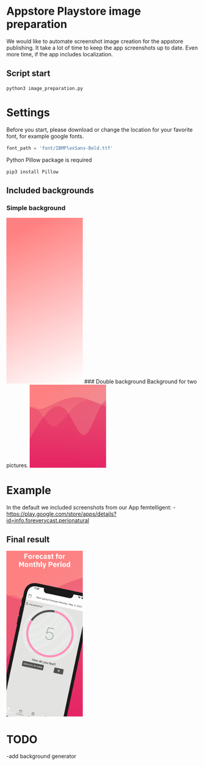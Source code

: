 # Appstore Playstore image preparation
We would like to automate screenshot image creation for the appstore publishing. It take a lot of time to keep the app screenshots up to date. Even more time, if the app includes localization.
## Script start
```shell
python3 image_preparation.py
```

# Settings
Before you start, please download or change the location for your favorite font, for example google fonts.
```python
font_path = 'font/IBMPlexSans-Bold.ttf'
```

Python Pillow package is required
```shell
pip3 install Pillow
```
## Included backgrounds
### Simple background
<img src="iphone_6_5_background.png" width="200"/>
### Double background
Background for two pictures.
<img src="iphone_6_5_double_background.png" width="200"/>

# Example
In the default we included screenshots from our App femtelligent:
-<https://play.google.com/store/apps/details?id=info.foreverycast.perionatural>
## Final result
<img src="en/iphone_6_5/1_left_result.png" width="200"/>

# TODO 
-add background generator
